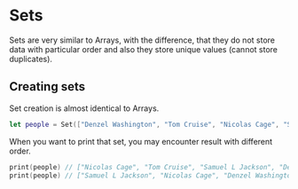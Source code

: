 # Sets

Sets are very similar to Arrays, with the difference, that they do not store data with particular order and also they store unique values (cannot store duplicates).

## Creating sets

Set creation is almost identical to Arrays.

```swift
let people = Set(["Denzel Washington", "Tom Cruise", "Nicolas Cage", "Samuel L Jackson"])
```

When you want to print that set, you may encounter result with different order.

```swift
print(people) // ["Nicolas Cage", "Tom Cruise", "Samuel L Jackson", "Denzel Washington"]
print(people) // ["Samuel L Jackson", "Nicolas Cage", "Denzel Washington", "Tom Cruise"]
```
